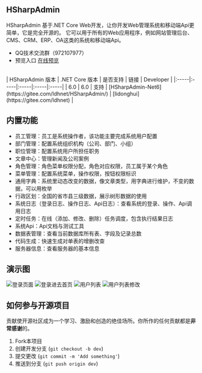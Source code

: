 ## HSharpAdmin
 HSharpAdmin 基于.NET Core Web开发，让你开发Web管理系统和移动端Api更简单，它是完全开源的。
 它可以用于所有的Web应用程序，例如网站管理后台、CMS、CRM、ERP、OA这类的系统和移动端Api。
 - QQ技术交流群（972107977）
- 预览入口 [在线预览](http://124.223.117.49:9000/Home/Login)
 <br /> 
| HSharpAdmin 版本 | .NET Core 版本 | 是否支持 | 链接 | Developer |
|:-----|:-----|:-----|:-----|:-----|
| 6.0 | 6.0 | 支持 | [HSharpAdmin-Net6](https://gitee.com/ldhnet/HSharpAdmin/) | [lidonghui](https://gitee.com/ldhnet) |
 

## 内置功能

- 员工管理：员工是系统操作者，该功能主要完成系统用户配置
- 部门管理：配置系统组织机构（公司、部门、小组）
- 职位管理：配置系统用户所担任职务
- 文章中心：管理新闻及公司案例
- 角色管理：角色菜单权限分配，角色对应权限，员工属于某个角色
- 菜单管理：配置系统菜单，操作权限，按钮权限标识
- 通用字典：系统里动态改变的数据，像文章类型，用字典进行维护，不变的数据，可以用枚举
- 行政区划：全国的省市县三级数据，展示树形数据的使用
- 系统日志（登录日志、操作日志、Api日志）：查看系统的登录、操作、Api调用日志
- 定时任务：在线（添加、修改、删除）任务调度，包含执行结果日志
- 系统Api：Api文档与测试工具
- 数据表管理：查看当前数据库所有表、字段及记录总数
- 代码生成：快速生成对单表的增删改查
- 服务器信息：查看服务器的基本信息

   
## 演示图

![登录页面](https://gitee.com/ldhnet/HSharpAdmin/raw/master/HSharp.Web/HSharp.Admin.Web/wwwroot/image/demo_1.jpg)
![登录进去首页](https://gitee.com/ldhnet/HSharpAdmin/raw/master/HSharp.Web/HSharp.Admin.Web/wwwroot/image/demo_2.png)
![用户列表](https://gitee.com/ldhnet/HSharpAdmin/raw/master/HSharp.Web/HSharp.Admin.Web/wwwroot/image/demo_3.png)
![用户列表修改](https://gitee.com/ldhnet/HSharpAdmin/raw/master/HSharp.Web/HSharp.Admin.Web/wwwroot/image/demo_4.png)

## 如何参与开源项目

贡献使开源社区成为一个学习、激励和创造的绝佳场所。你所作的任何贡献都是**非常感谢**的。

1. Fork本项目
2. 创建开发分支 (`git checkout -b dev`)
3. 提交更改 (`git commit -m 'Add something'`)
4. 推送到分支 (`git push origin dev`) 
